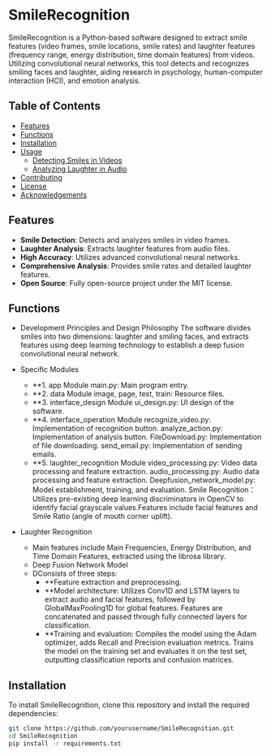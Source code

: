 # SmileRecognition
SmileRecognition is a Python-based software designed to extract smile features (video frames, smile locations, smile rates) and laughter features (frequency range, energy distribution, time domain features) from videos. Utilizing convolutional neural networks, this tool detects and recognizes smiling faces and laughter, aiding research in psychology, human-computer interaction (HCI), and emotion analysis.

## Table of Contents
- [Features](#features)
- [Functions](#functions)
- [Installation](#installation)
- [Usage](#usage)
  - [Detecting Smiles in Videos](#detecting-smiles-in-videos)
  - [Analyzing Laughter in Audio](#analyzing-laughter-in-audio)
- [Contributing](#contributing)
- [License](#license)
- [Acknowledgements](#acknowledgements)

## Features
- **Smile Detection**: Detects and analyzes smiles in video frames.
- **Laughter Analysis**: Extracts laughter features from audio files.
- **High Accuracy**: Utilizes advanced convolutional neural networks.
- **Comprehensive Analysis**: Provides smile rates and detailed laughter features.
- **Open Source**: Fully open-source project under the MIT license.

## Functions
- Development Principles and Design Philosophy
The software divides smiles into two dimensions: laughter and smiling faces, and extracts features using deep learning technology to establish a deep fusion convolutional neural network.
- Specific Modules
  - **1. app Module
    main.py: Main program entry.
  - **2. data Module
    image, page, test, train: Resource files.
  - **3. interface_design Module
    ui_design.py: UI design of the software.
  - **4. interface_operation Module
    recognize_video.py: Implementation of recognition button.
    analyze_action.py: Implementation of analysis button.
    FileDownload.py: Implementation of file downloading.
    send_email.py: Implementation of sending emails.
  - **5. laughter_recognition Module
    video_processing.py: Video data processing and feature extraction.
    audio_processing.py: Audio data processing and feature extraction.
    Deepfusion_network_model.py: Model establishment, training, and evaluation.
    Smile Recognition：Utilizes pre-existing deep learning discriminators in OpenCV to identify facial grayscale values.Features include facial features and Smile Ratio (angle of mouth corner uplift).

- Laughter Recognition
  - Main features include Main Frequencies, Energy Distribution, and Time Domain Features, extracted using the librosa library.
  - Deep Fusion Network Model
  - DConsists of three steps:
      - **Feature extraction and preprocessing.
      - **Model architecture: Utilizes Conv1D and LSTM layers to extract audio and facial features, followed by GlobalMaxPooling1D for global features.           Features are concatenated and passed through fully connected layers for classification.
      - **Training and evaluation: Compiles the model using the Adam optimizer, adds Recall and Precision evaluation metrics. Trains the model on the training set and evaluates it on the test set, outputting classification reports and confusion matrices.

## Installation
To install SmileRecognition, clone this repository and install the required dependencies:

```sh
git clone https://github.com/yourusername/SmileRecognition.git
cd SmileRecognition
pip install -r requirements.txt
